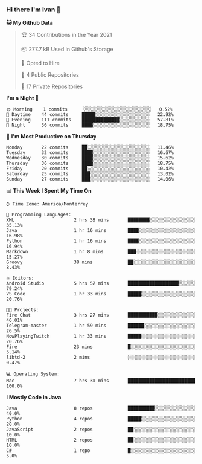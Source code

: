 ### Hi there I'm ivan 👋
<!--START_SECTION:waka-->
**🐱 My Github Data** 

> 🏆 34 Contributions in the Year 2021
 > 
> 📦 277.7 kB Used in Github's Storage 
 > 
> 💼 Opted to Hire
 > 
> 📜 4 Public Repositories 
 > 
> 🔑 17 Private Repositories  
 > 
**I'm a Night 🦉** 

```text
🌞 Morning    1 commits      ░░░░░░░░░░░░░░░░░░░░░░░░░   0.52% 
🌆 Daytime    44 commits     █████░░░░░░░░░░░░░░░░░░░░   22.92% 
🌃 Evening    111 commits    ██████████████░░░░░░░░░░░   57.81% 
🌙 Night      36 commits     ████░░░░░░░░░░░░░░░░░░░░░   18.75%

```
📅 **I'm Most Productive on Thursday** 

```text
Monday       22 commits     ██░░░░░░░░░░░░░░░░░░░░░░░   11.46% 
Tuesday      32 commits     ████░░░░░░░░░░░░░░░░░░░░░   16.67% 
Wednesday    30 commits     ████░░░░░░░░░░░░░░░░░░░░░   15.62% 
Thursday     36 commits     ████░░░░░░░░░░░░░░░░░░░░░   18.75% 
Friday       20 commits     ██░░░░░░░░░░░░░░░░░░░░░░░   10.42% 
Saturday     25 commits     ███░░░░░░░░░░░░░░░░░░░░░░   13.02% 
Sunday       27 commits     ███░░░░░░░░░░░░░░░░░░░░░░   14.06%

```


📊 **This Week I Spent My Time On** 

```text
⌚︎ Time Zone: America/Monterrey

💬 Programming Languages: 
XML                      2 hrs 38 mins       ████████░░░░░░░░░░░░░░░░░   35.13% 
Java                     1 hr 16 mins        ████░░░░░░░░░░░░░░░░░░░░░   16.98% 
Python                   1 hr 16 mins        ████░░░░░░░░░░░░░░░░░░░░░   16.94% 
Markdown                 1 hr 8 mins         ███░░░░░░░░░░░░░░░░░░░░░░   15.27% 
Groovy                   38 mins             ██░░░░░░░░░░░░░░░░░░░░░░░   8.43%

🔥 Editors: 
Android Studio           5 hrs 57 mins       ███████████████████░░░░░░   79.24% 
VS Code                  1 hr 33 mins        █████░░░░░░░░░░░░░░░░░░░░   20.76%

🐱‍💻 Projects: 
Fire Chat                3 hrs 27 mins       ███████████░░░░░░░░░░░░░░   46.01% 
Telegram-master          1 hr 59 mins        ██████░░░░░░░░░░░░░░░░░░░   26.5% 
NowPlayingTwitch         1 hr 33 mins        █████░░░░░░░░░░░░░░░░░░░░   20.76% 
Fire                     23 mins             █░░░░░░░░░░░░░░░░░░░░░░░░   5.14% 
libtd-2                  2 mins              ░░░░░░░░░░░░░░░░░░░░░░░░░   0.47%

💻 Operating System: 
Mac                      7 hrs 31 mins       █████████████████████████   100.0%

```

**I Mostly Code in Java** 

```text
Java                     8 repos             ██████████░░░░░░░░░░░░░░░   40.0% 
Python                   4 repos             █████░░░░░░░░░░░░░░░░░░░░   20.0% 
JavaScript               2 repos             ██░░░░░░░░░░░░░░░░░░░░░░░   10.0% 
HTML                     2 repos             ██░░░░░░░░░░░░░░░░░░░░░░░   10.0% 
C#                       1 repo              █░░░░░░░░░░░░░░░░░░░░░░░░   5.0%

```



<!--END_SECTION:waka-->

<!--
<p align="center">
  <img src ="https://github-readme-stats.vercel.app/api?username=ivanjtm&show_icons=true&count_private=true&theme=default&hide_border=true&include_all_commits=true?count_private=true">
  <img src ="https://github-readme-stats.vercel.app/api/top-langs/?username=ivanjtm&layout=compact&hide_border=true&langs_count=50">
  <img src="https://github-readme-stats.vercel.app/api/wakatime?username=ivanjtm&hide_border=true"> 
</p>
-->
